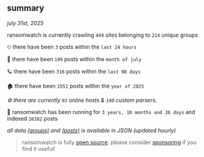 
## summary
_july 31st, 2025_

ransomwatch is currently crawling `449` sites belonging to `214` unique groups

⏲ there have been `3` posts within the `last 24 hours`

🦈 there have been `109` posts within the `month of july`

🪐 there have been `316` posts within the `last 90 days`

🏚 there have been `1551` posts within the `year of 2025`

_⚙️ there are currently `91` online hosts & `140` custom parsers._

🦕 ransomwatch has been running for `3 years, 10 months and 26 days` and indexed `16182` posts

_all data  [(groups)](http://ransomwhat.telemetry.ltd/groups) and [(posts)](http://ransomwhat.telemetry.ltd/posts) is available in JSON (updated hourly)_

> ransomwatch is fully [open source](https://github.com/joshhighet/ransomwatch#ransomwatch--). please consider [sponsoring](https://github.com/sponsors/joshhighet) if you find it useful!
